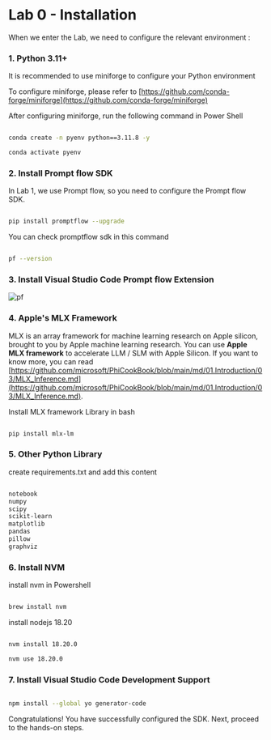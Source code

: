 # **Lab 0 - Installation**

When we enter the Lab, we need to configure the relevant environment :


### **1. Python 3.11+**

It is recommended to use miniforge to configure your Python environment 

To configure miniforge, please refer to [https://github.com/conda-forge/miniforge](https://github.com/conda-forge/miniforge)

After configuring miniforge, run the following command in Power Shell

```bash

conda create -n pyenv python==3.11.8 -y

conda activate pyenv

```


### **2. Install Prompt flow SDK**

In Lab 1, we use Prompt flow, so you need to configure the Prompt flow SDK.

```bash

pip install promptflow --upgrade

```

You can check promptflow sdk in this command


```bash

pf --version

```

### **3. Install Visual Studio Code Prompt flow Extension**

![pf](../../../../../../../imgs/02/vscodeext/pf_ext.png)

### **4. Apple's MLX Framework**

MLX is an array framework for machine learning research on Apple silicon, brought to you by Apple machine learning research. You can use **Apple MLX framework** to accelerate LLM / SLM with Apple Silicon. If you want to know more, you can read [https://github.com/microsoft/PhiCookBook/blob/main/md/01.Introduction/03/MLX_Inference.md](https://github.com/microsoft/PhiCookBook/blob/main/md/01.Introduction/03/MLX_Inference.md).

Install MLX framework Library in bash


```bash

pip install mlx-lm

```



### **5. Other Python Library**


create requirements.txt and add this content

```txt

notebook
numpy 
scipy 
scikit-learn 
matplotlib 
pandas 
pillow 
graphviz

```


### **6. Install NVM**

install nvm in Powershell 


```bash

brew install nvm

```

install nodejs 18.20


```bash

nvm install 18.20.0

nvm use 18.20.0

```

### **7. Install Visual Studio Code Development Support**


```bash

npm install --global yo generator-code

```

Congratulations! You have successfully configured the SDK. Next, proceed to the hands-on steps.






